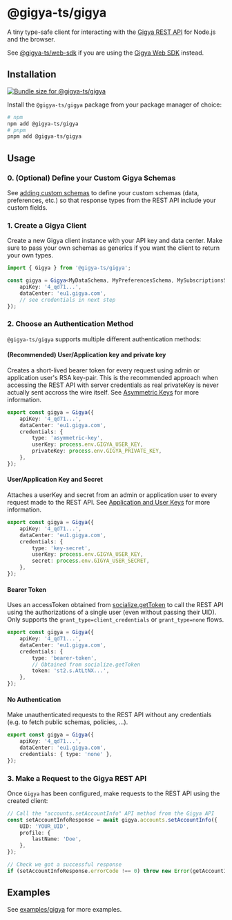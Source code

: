 # @gigya-ts/gigya

A tiny type-safe client for interacting with the [Gigya REST API](https://help.sap.com/docs/SAP_CUSTOMER_DATA_CLOUD/8b8d6fffe113457094a17701f63e3d6a/416d906d70b21014bbc5a10ce4041860.html) for Node.js and the browser.

See [@gigya-ts/web-sdk](/packages/web-sdk/README.md) if you are using the [Gigya Web SDK](https://help.sap.com/docs/SAP_CUSTOMER_DATA_CLOUD/8b8d6fffe113457094a17701f63e3d6a/417f6b5e70b21014bbc5a10ce4041860.html) instead.

## Installation

<a href="https://pkg-size.dev/@gigya-ts/gigya"><img src="https://pkg-size.dev/badge/bundle/3415" title="Bundle size for @gigya-ts/gigya"></a>

Install the `@gigya-ts/gigya` package from your package manager of choice:

```bash
# npm
npm add @gigya-ts/gigya
# pnpm
pnpm add @gigya-ts/gigya
```

## Usage

### 0. (Optional) Define your Custom Gigya Schemas

See [adding custom schemas](/docs/adding-custom-schemas.md) to define your custom schemas (data, preferences, etc.) so that response types from the REST API include your custom fields.

### 1. Create a Gigya Client

Create a new Gigya client instance with your API key and data center. Make sure to pass your own schemas as generics if you want the client to return your own types.

```typescript
import { Gigya } from '@gigya-ts/gigya';

const gigya = Gigya<MyDataSchema, MyPreferencesSchema, MySubscriptionsSchema>({
    apiKey: '4_qd71...',
    dataCenter: 'eu1.gigya.com',
    // see credentials in next step
});
```

### 2. Choose an Authentication Method

`@gigya-ts/gigya` supports multiple different authentication methods:

#### (Recommended) User/Application key and private key

Creates a short-lived bearer token for every request using admin or application user's RSA key-pair. This is the recommended approach when accessing the REST API with server credentials as real privateKey is never actually sent accross the wire itself. See [Asymmetric Keys](https://help.sap.com/docs/SAP_CUSTOMER_DATA_CLOUD/8b8d6fffe113457094a17701f63e3d6a/4eb8307555d24988a5a3c542b65ccf77.html) for more information.

```typescript
export const gigya = Gigya({
    apiKey: '4_qd71...',
    dataCenter: 'eu1.gigya.com',
    credentials: {
        type: 'asymmetric-key',
        userKey: process.env.GIGYA_USER_KEY,
        privateKey: process.env.GIGYA_PRIVATE_KEY,
    },
});
```

#### User/Application Key and Secret

Attaches a userKey and secret from an admin or application user to every request made to the REST API. See [Application and User Keys](https://help.sap.com/docs/SAP_CUSTOMER_DATA_CLOUD/8b8d6fffe113457094a17701f63e3d6a/6d7bed554d8b4cf09a16faadd5519d1b.html) for more information.

```typescript
export const gigya = Gigya({
    apiKey: '4_qd71...',
    dataCenter: 'eu1.gigya.com',
    credentials: {
        type: 'key-secret',
        userKey: process.env.GIGYA_USER_KEY,
        secret: process.env.GIGYA_USER_SECRET,
    },
});
```

#### Bearer Token

Uses an accessToken obtained from [socialize.getToken](https://help.sap.com/docs/SAP_CUSTOMER_DATA_CLOUD/8b8d6fffe113457094a17701f63e3d6a/4175c2f570b21014bbc5a10ce4041860.html) to call the REST API using the authorizations of a single user (even without passing their UID). Only supports the `grant_type=client_credentials` or `grant_type=none` flows.

```typescript
export const gigya = Gigya({
    apiKey: '4_qd71...',
    dataCenter: 'eu1.gigya.com',
    credentials: {
        type: 'bearer-token',
        // Obtained from socialize.getToken
        token: 'st2.s.AtLtNX...',
    },
});
```

#### No Authentication

Make unauthenticated requests to the REST API without any credentials (e.g. to fetch public schemas, policies, ...).

```typescript
export const gigya = Gigya({
    apiKey: '4_qd71...',
    dataCenter: 'eu1.gigya.com',
    credentials: { type: 'none' },
});
```

### 3. Make a Request to the Gigya REST API

Once `Gigya` has been configured, make requests to the REST API using the created client:

```typescript
// Call the "accounts.setAccountInfo" API method from the Gigya API
const setAccountInfoResponse = await gigya.accounts.setAccountInfo({
    UID: 'YOUR_UID',
    profile: {
        lastName: 'Doe',
    },
});

// Check we got a successful response
if (setAccountInfoResponse.errorCode !== 0) throw new Error(getAccountInfoResponse.errorMessage);
```

## Examples

See [examples/gigya](/examples/gigya/) for more examples.
